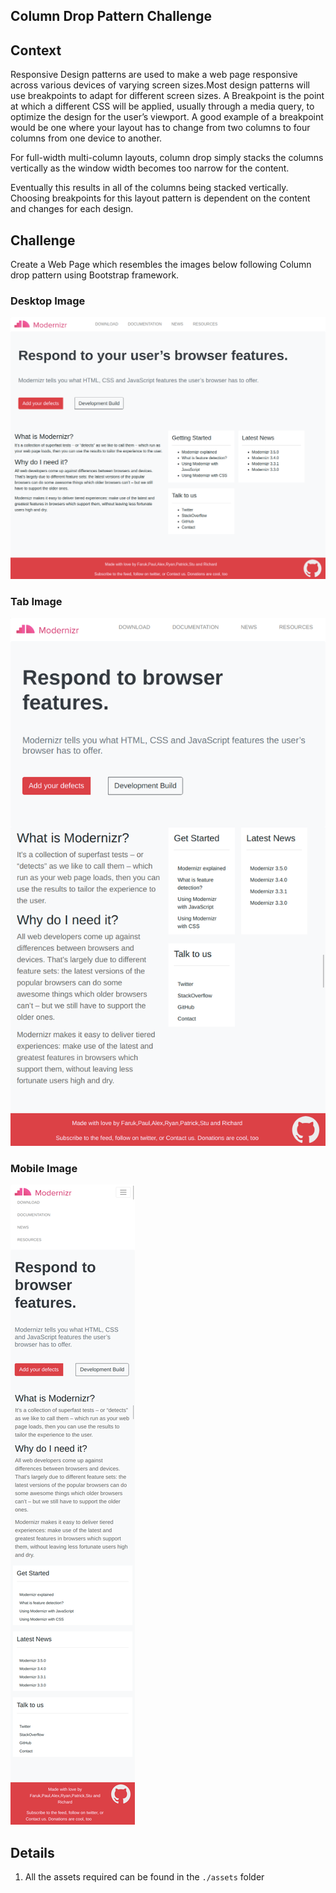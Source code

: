 ## Column Drop Pattern Challenge

## Context

Responsive Design patterns are used to make a web page responsive across various devices of varying screen sizes.Most design patterns will use breakpoints to adapt for different screen sizes. A Breakpoint is the point at which a different CSS will be applied, usually through a media query, to optimize the design for the user’s viewport. A good example of a breakpoint would be one where your layout has to change from two columns to four columns from one device to another.

For full-width multi-column layouts, column drop simply stacks the columns vertically as the window width becomes too narrow for the content.

Eventually this results in all of the columns being stacked vertically. Choosing breakpoints for this layout pattern is dependent on the content and changes for each design.

## Challenge

Create a Web Page which resembles the images below following Column drop pattern using Bootstrap framework.

### Desktop Image

![](./Desktop-Image.png)
### Tab Image

![](./Tab-Image.png)
### Mobile Image

![](./Mobile-Image.png)


## Details
1. All the assets required can be found in the `./assets` folder